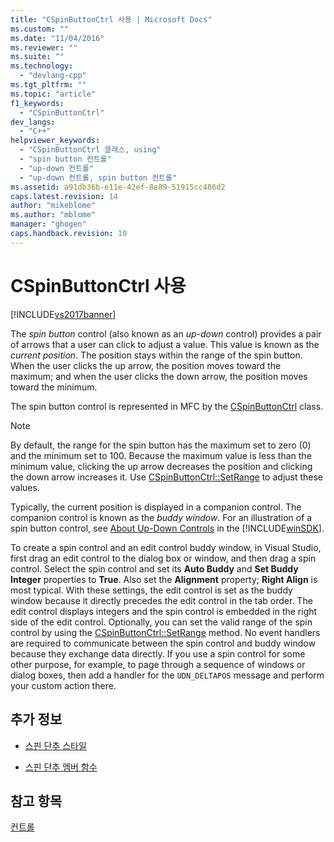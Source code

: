 ```yaml
---
title: "CSpinButtonCtrl 사용 | Microsoft Docs"
ms.custom: ""
ms.date: "11/04/2016"
ms.reviewer: ""
ms.suite: ""
ms.technology: 
  - "devlang-cpp"
ms.tgt_pltfrm: ""
ms.topic: "article"
f1_keywords: 
  - "CSpinButtonCtrl"
dev_langs: 
  - "C++"
helpviewer_keywords: 
  - "CSpinButtonCtrl 클래스, using"
  - "spin button 컨트롤"
  - "up-down 컨트롤"
  - "up-down 컨트롤, spin button 컨트롤"
ms.assetid: a91db36b-e11e-42ef-8e89-51915cc486d2
caps.latest.revision: 14
author: "mikeblome"
ms.author: "mblome"
manager: "ghogen"
caps.handback.revision: 10
---
```

# CSpinButtonCtrl 사용
[!INCLUDE[vs2017banner](../assembler/inline/includes/vs2017banner.md)]

The *spin button* control \(also known as an *up\-down* control\) provides a pair of arrows that a user can click to adjust a value.  This value is known as the *current position*.  The position stays within the range of the spin button.  When the user clicks the up arrow, the position moves toward the maximum; and when the user clicks the down arrow, the position moves toward the minimum.  
  
 The spin button control is represented in MFC by the [CSpinButtonCtrl](../mfc/reference/cspinbuttonctrl-class.md) class.  
  
> [!NOTE]
>  By default, the range for the spin button has the maximum set to zero \(0\) and the minimum set to 100.  Because the maximum value is less than the minimum value, clicking the up arrow decreases the position and clicking the down arrow increases it.  Use [CSpinButtonCtrl::SetRange](../Topic/CSpinButtonCtrl::SetRange.md) to adjust these values.  
  
 Typically, the current position is displayed in a companion control.  The companion control is known as the *buddy window*.  For an illustration of a spin button control, see [About Up\-Down Controls](http://msdn.microsoft.com/library/windows/desktop/bb759889) in the [!INCLUDE[winSDK](../atl/includes/winsdk_md.md)].  
  
 To create a spin control and an edit control buddy window, in Visual Studio, first drag an edit control to the dialog box or window, and then drag a spin control.  Select the spin control and set its **Auto Buddy** and **Set Buddy Integer** properties to **True**.  Also set the **Alignment** property; **Right Align** is most typical.  With these settings, the edit control is set as the buddy window because it directly precedes the edit control in the tab order.  The edit control displays integers and the spin control is embedded in the right side of the edit control.  Optionally, you can set the valid range of the spin control by using the [CSpinButtonCtrl::SetRange](../Topic/CSpinButtonCtrl::SetRange.md) method.  No event handlers are required to communicate between the spin control and buddy window because they exchange data directly.  If you use a spin control for some other purpose, for example, to page through a sequence of windows or dialog boxes, then add a handler for the `UDN_DELTAPOS` message and perform your custom action there.  
  
## 추가 정보  
  
-   [스핀 단추 스타일](../mfc/spin-button-styles.md)  
  
-   [스핀 단추 멤버 함수](../mfc/spin-button-member-functions.md)  
  
## 참고 항목  
 [컨트롤](../mfc/controls-mfc.md)